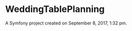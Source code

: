 WeddingTablePlanning
====================

A Symfony project created on September 8, 2017, 1:32 pm.
